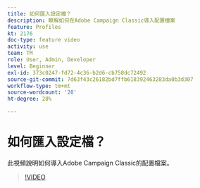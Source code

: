 ```yaml
---
title: 如何匯入設定檔？
description: 瞭解如何在Adobe Campaign Classic導入配置檔案
feature: Profiles
kt: 2176
doc-type: feature video
activity: use
team: TM
role: User, Admin, Developer
level: Beginner
exl-id: 373c0247-fd72-4c36-b2d6-cb758dc72492
source-git-commit: 7d63f43c26182bd7ffb618392463283da0b3d307
workflow-type: tm+mt
source-wordcount: '28'
ht-degree: 28%

---
```


# 如何匯入設定檔？

此視頻說明如何導入Adobe Campaign Classic的配置檔案。

>[!VIDEO](https://video.tv.adobe.com/v/25608?quality=12)
